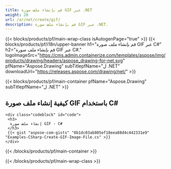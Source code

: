 ```yaml
---
title: قم بإنشاء ملف صورة GIF عبر .NET
weight: 20
url: /ar/net/create/gif/
description: قم بإنشاء ملف صورة GIF عبر .NET.
---
```


{{< blocks/products/pf/main-wrap-class isAutogenPage="true" >}}
{{< blocks/products/pf/i18n/upper-banner h1="قم بإنشاء ملف صورة GIF عبر C#" h2="قم بإنشاء ملف صورة GIF عبر C#." logoImageSrc="https://cms.admin.containerize.com/templates/aspose/img/products/drawing/headers/aspose_drawing-for-net.svg" pfName="Aspose.Drawing" subTitlepfName="ل .NET" downloadUrl="https://releases.aspose.com/drawing/net/" >}}

{{< blocks/products/pf/main-container pfName="Aspose.Drawing" subTitlepfName="ل .NET" >}}

<h2>كيفية إنشاء ملف صورة GIF باستخدام C#</h2>

    <div class="codeblock" id="code">
     <h3>
      إنشاء ملف صورة GIF - C#
     </h3>
     {{< gist "aspose-com-gists" "8b1dc03ab805ef18eea88d4c442331e9" "Examples-CSharp-Create-GIF-Image-File.cs" >}}
    </div>

{{< /blocks/products/pf/main-container >}}


{{< /blocks/products/pf/main-wrap-class >}}
